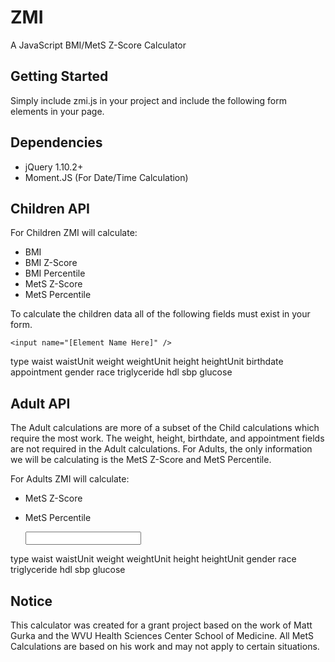 ZMI
===

A JavaScript BMI/MetS Z-Score Calculator


## Getting Started

Simply include zmi.js in your project and include the following form elements in your page.


## Dependencies

- jQuery 1.10.2+
- Moment.JS (For Date/Time Calculation)


## Children API

For Children ZMI will calculate:

- BMI
- BMI Z-Score
- BMI Percentile
- MetS Z-Score
- MetS Percentile

To calculate the children data all of the following fields must exist in your form.

    <input name="[Element Name Here]" />

type
waist
waistUnit
weight
weightUnit
height
heightUnit
birthdate
appointment
gender
race
triglyceride
hdl
sbp
glucose


## Adult API

The Adult calculations are more of a subset of the Child calculations which require the most work. The weight, height, birthdate, and appointment fields are not required in the Adult calculations. For Adults, the only information we will be calculating is the MetS Z-Score and MetS Percentile.

For Adults ZMI will calculate:

- MetS Z-Score
- MetS Percentile

    <input name="[Element Name Here]" />

type
waist
waistUnit
weight
weightUnit
height
heightUnit
gender
race
triglyceride
hdl
sbp
glucose


## Notice

This calculator was created for a grant project based on the work of Matt Gurka and the WVU Health Sciences Center School of Medicine. All MetS Calculations are based on his work and may not apply to certain situations.